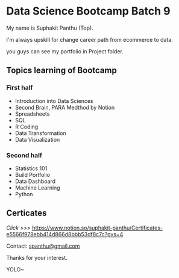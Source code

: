 
# Data Science Bootcamp Batch 9

My name is Suphakit Panthu (Top).

I'm always upskill for change career path from ecommerce to data.

you guys can see my portfolio in Project folder.

## Topics learning of Bootcamp
### First half
- Introduction into Data Sciences
- Second Brain, PARA Medthod by Notion
- Spreadsheets
- SQL
- R Coding
- Data Transformation
- Data Visualization

### Second half
- Statistics 101
- Build Portfolio
- Data Dashboard
- Machine Learning
- Python

## Certicates
_Click >>>_ https://www.notion.so/suphakit-panthu/Certificates-e5566f978ebb414d866d8bbb53df8c7c?pvs=4

Contact: spanthu@gmail.com

Thanks for your interest.

YOLO~
